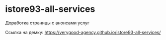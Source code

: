 # istore93-all-services

Доработка страницы с анонсами услуг

Ссылка на демку: https://verygood-agency.github.io/istore93-all-services/
